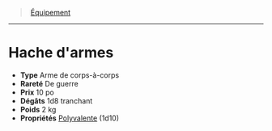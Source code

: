 ﻿---
!Equipment
Type: Arme de corps-à-corps
Price: 10 po
Weight: 2 kg
Rarity: De guerre
Damages: 1d8 tranchant
Properties: '[Polyvalente](hd_weapons_polyvalente.md) (1d10)'
Id: equipment_hd.md#hache-darmes
ParentLink: equipment_hd.md#Équipement
Name: Hache d'armes
ParentName: Équipement
NameLevel: 1
Attributes: {}
---
> [Équipement](hd_equipment.md)

---

# Hache d'armes

- **Type** Arme de corps-à-corps
- **Rareté** De guerre
- **Prix** 10 po
- **Dégâts** 1d8 tranchant
- **Poids** 2 kg
- **Propriétés** [Polyvalente](hd_weapons_polyvalente.md) (1d10)

